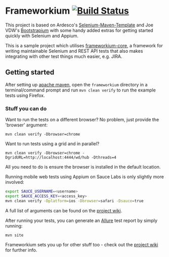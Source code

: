 Frameworkium [![Build Status][status-svg]][status]
==================================================

This project is based on Ardesco's [Selenium-Maven-Template][ardesco] and Joe VDW's [Bootstrapium][bootstrapium] with some handy added extras for getting started quickly with Selenium and Appium.

This is a sample project which utilises [frameworkium-core][frameworkium-core], a framework for writing maintainable Selenium and REST API tests that also makes integrating with other test things much easier, e.g. JIRA.

## Getting started

After setting up [apache maven][mvn], open the `frameworkium` directory in a terminal/command prompt and run `mvn clean verify` to run the example tests using Firefox.

### Stuff you can do

Want to run the tests on a different browser? No problem, just provide the 'browser' argument:

```
mvn clean verify -Dbrowser=chrome 
```

Want to run tests using a grid and in parallel?
```
mvn clean verify -Dbrowser=chrome -DgridURL=http://localhost:4444/wd/hub -Dthreads=4
```

All you need to do is ensure the browser is installed in the default location.

Running mobile web tests using Appium on Sauce Labs is only slightly more involved:

```bash
export SAUCE_USERNAME=<username>
export SAUCE_ACCESS_KEY=<access_key>
mvn clean verify -Dplatform=ios -Dbrowser=safari -Dsauce=true 
```

A full list of arguments can be found on the [project wiki][wiki].

After running your tests, you can generate an [Allure][allure] test report by simply running:

```
mvn site 
```

Frameworkium sets you up for other stuff too - check out the [project wiki][wiki] for further info.

[status-svg]: https://travis-ci.org/robertgates55/frameworkium.svg?branch=master
[status]: https://travis-ci.org/robertgates55/frameworkium
[ardesco]: https://github.com/Ardesco/Selenium-Maven-Template
[bootstrapium]: https://github.com/jvanderwee/bootstrapium
[mvn]: https://maven.apache.org/download.cgi
[frameworkium-core]: https://github.com/robertgates55/frameworkium-core
[allure]: http://allure.qatools.ru
[wiki]: https://github.com/robertgates55/frameworkium/wiki
